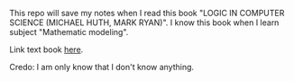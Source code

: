 This repo will save my notes when I read this book "LOGIC IN COMPUTER SCIENCE (MICHAEL HUTH, MARK RYAN)".
I know this book when I learn subject "Mathematic modeling".

Link text book [here]( https://github.com/LiuQBinh/LOGIC-IN-COMPUTER-SCIENCE-Modelling-and-Reasoning-about-Systems/blob/main/Huth%20and%20Ryan%20-%20Logic%20in%20computer%20science_%20modelling%20and%20reasoning%20about%20systems-Cambridge%20University%20Press%20(2004).pdf).

Credo: I am only know that I don't know anything.
